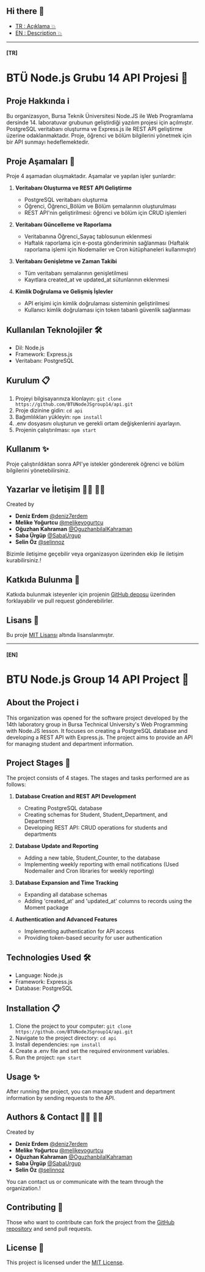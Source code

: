 ## Hi there 👋
- [TR : Açıklama :boom:](#tr)
- [EN : Description :boom:](#en)  

****

 #### [TR]
 # BTÜ Node.js Grubu 14 API Projesi 🚀

## Proje Hakkında ℹ️

Bu organizasyon, Bursa Teknik Üniversitesi Node.JS ile Web Programlama dersinde 14. laboratuvar grubunun geliştirdiği yazılım projesi için açılmıştır. PostgreSQL veritabanı oluşturma ve Express.js ile REST API geliştirme üzerine odaklanmaktadır. Proje, öğrenci ve bölüm bilgilerini yönetmek için bir API sunmayı hedeflemektedir.

## Proje Aşamaları 📅

Proje 4 aşamadan oluşmaktadır. Aşamalar ve yapılan işler şunlardır:

1. **Veritabanı Oluşturma ve REST API Geliştirme**
   - PostgreSQL veritabanı oluşturma
   - Öğrenci, Öğrenci_Bölüm ve Bölüm şemalarının oluşturulması
   - REST API'nin geliştirilmesi: öğrenci ve bölüm için CRUD işlemleri

2. **Veritabanı Güncelleme ve Raporlama**
   - Veritabanına Öğrenci_Sayaç tablosunun eklenmesi
   - Haftalık raporlama için e-posta gönderiminin sağlanması
  (Haftalık raporlama işlemi için Nodemailer ve Cron kütüphaneleri kullanmıştır)

3. **Veritabanı Genişletme ve Zaman Takibi**
   - Tüm veritabanı şemalarının genişletilmesi
   - Kayıtlara created_at ve updated_at sütunlarının eklenmesi

4. **Kimlik Doğrulama ve Gelişmiş İşlevler**
   - API erişimi için kimlik doğrulaması sisteminin geliştirilmesi
   - Kullanıcı kimlik doğrulaması için token tabanlı güvenlik sağlanması

## Kullanılan Teknolojiler 🛠️

- Dil: Node.js
- Framework: Express.js
- Veritabanı: PostgreSQL

## Kurulum 📋

1. Projeyi bilgisayarınıza klonlayın: `git clone https://github.com/BTUNodeJSgroup14/api.git`
2. Proje dizinine gidin: `cd api`
3. Bağımlılıkları yükleyin: `npm install`
4. .env dosyasını oluşturun ve gerekli ortam değişkenlerini ayarlayın.
5. Projenin çalıştırılması: `npm start`

## Kullanım ✨ 

Proje çalıştırıldıktan sonra API'ye istekler göndererek öğrenci ve bölüm bilgilerini yönetebilirsiniz.

## Yazarlar ve İletişim 👩‍💻 👨‍💻

Created by 

- **Deniz Erdem** [@deniz7erdem](https://github.com/deniz7erdem)
- **Melike Yoğurtcu** [@melikeyogurtcu](https://github.com/melikeyogurtcu)
- **Oğuzhan Kahraman** [@OguzhanbilalKahraman](https://github.com/OguzhanbilalKahraman)
- **Saba Ürgüp** [@SabaUrgup](https://github.com/SabaUrgup) 
- **Selin Öz** [@selinnoz](https://github.com/selinnoz)

Bizimle iletişime geçebilir veya organizasyon üzerinden ekip ile iletişim kurabilirsiniz.!

## Katkıda Bulunma 🤝

Katkıda bulunmak isteyenler için projenin [GitHub deposu](https://github.com/BTUNodeJSgroup14/api) üzerinden forklayabilir ve pull request gönderebilirler.

## Lisans 📝

Bu proje [MIT Lisansı](LICENSE) altında lisanslanmıştır.

****

 #### [EN]
# BTU Node.js Group 14 API Project 🚀

## About the Project ℹ️

This organization was opened for the software project developed by the 14th laboratory group in Bursa Technical University's Web Programming with Node.JS lesson. It focuses on creating a PostgreSQL database and developing a REST API with Express.js. The project aims to provide an API for managing student and department information.

## Project Stages 📅

The project consists of 4 stages. The stages and tasks performed are as follows:

1. **Database Creation and REST API Development**
   - Creating PostgreSQL database
   - Creating schemas for Student, Student_Department, and Department
   - Developing REST API: CRUD operations for students and departments

2. **Database Update and Reporting**
   - Adding a new table, Student_Counter, to the database
   - Implementing weekly reporting with email notifications
   (Used Nodemailer and Cron libraries for weekly reporting)

3. **Database Expansion and Time Tracking**
   - Expanding all database schemas
   - Adding 'created_at' and 'updated_at' columns to records using the Moment package

4. **Authentication and Advanced Features**
   - Implementing authentication for API access
   - Providing token-based security for user authentication

## Technologies Used 🛠️

- Language: Node.js
- Framework: Express.js
- Database: PostgreSQL

## Installation 📋

1. Clone the project to your computer: `git clone https://github.com/BTUNodeJSgroup14/api.git`
2. Navigate to the project directory: `cd api`
3. Install dependencies: `npm install`
4. Create a .env file and set the required environment variables.
5. Run the project: `npm start`

## Usage ✨

After running the project, you can manage student and department information by sending requests to the API.

## Authors & Contact 👩‍💻 👨‍💻

Created by 

- **Deniz Erdem** [@deniz7erdem](https://github.com/deniz7erdem)
- **Melike Yoğurtcu** [@melikeyogurtcu](https://github.com/melikeyogurtcu)
- **Oğuzhan Kahraman** [@OguzhanbilalKahraman](https://github.com/OguzhanbilalKahraman)
- **Saba Ürgüp** [@SabaUrgup](https://github.com/SabaUrgup) 
- **Selin Öz** [@selinnoz](https://github.com/selinnoz)

You can contact us or communicate with the team through the organization.!

## Contributing 🤝

Those who want to contribute can fork the project from the [GitHub repository](https://github.com/BTUNodeJSgroup14/api) and send pull requests.

## License 📝

This project is licensed under the [MIT License](LICENSE).

